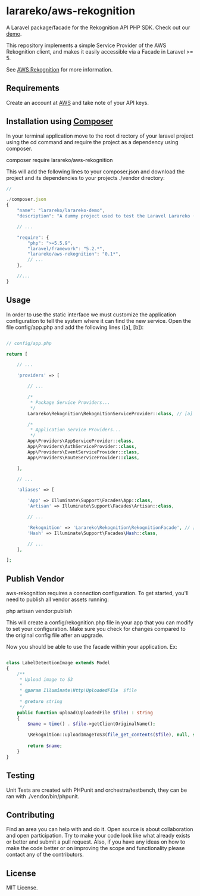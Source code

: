 # larareko/aws-rekognition

A Laravel package/facade for the Rekognition API PHP SDK. Check out our [demo](http://lowcost-env.debmcyriik.us-west-2.elasticbeanstalk.com/).

This repository implements a simple Service Provider of the AWS Rekognition client, and makes it easily accessible via a Facade in Laravel >= 5. 

See [AWS Rekognition](https://aws.amazon.com/rekognition/) for more information.

## Requirements

Create an account at [AWS](https://aws.amazon.com/console/) and take note of your API keys.

## Installation using [Composer](https://getcomposer.org)

In your terminal application move to the root directory of your laravel project using the cd command and require the project as a dependency using composer.

composer require larareko/aws-rekognition

This will add the following lines to your composer.json and download the project and its dependencies to your projects ./vendor directory:

```javascript
// 

./composer.json
{
    "name": "larareko/larareko-demo",
    "description": "A dummy project used to test the Laravel Larareko (AWS Rekognition) Facade.",

    // ...

    "require": {
        "php": ">=5.5.9",
        "laravel/framework": "5.2.*",
        "larareko/aws-rekognition": "0.1*",
        // ...
    },

    //...
}
```

## Usage

In order to use the static interface we must customize the application configuration to tell the system where it can find the new service. Open the file config/app.php and add the following lines ([a], [b]):

```php

// config/app.php

return [

    // ...

    'providers' => [

        // ...

        /*
         * Package Service Providers...
         */
        Larareko\Rekognition\RekognitionServiceProvider::class, // [a]

        /*
         * Application Service Providers...
         */
        App\Providers\AppServiceProvider::class,
        App\Providers\AuthServiceProvider::class,
        App\Providers\EventServiceProvider::class,
        App\Providers\RouteServiceProvider::class,

    ],

    // ...

    'aliases' => [

        'App' => Illuminate\Support\Facades\App::class,
        'Artisan' => Illuminate\Support\Facades\Artisan::class,

        // ...

        'Rekognition' => 'Larareko\Rekognition\RekognitionFacade', // [b]
        'Hash' => Illuminate\Support\Facades\Hash::class,

        // ...
    ],

];


```

## Publish Vendor

aws-rekognition requires a connection configuration. To get started, you'll need to publish all vendor assets running:

php artisan vendor:publish

This will create a config/rekognition.php file in your app that you can modify to set your configuration. Make sure you check for changes compared to the original config file after an upgrade.

Now you should be able to use the facade within your application. Ex:

```php

class LabelDetectionImage extends Model
{
    /**
     * Upload image to S3
     *
     * @param Illuminate\Http\UploadedFile  $file
     *
     * @return string
     */
    public function upload(UploadedFile $file) : string
    {
        $name = time() . $file->getClientOriginalName();
        
        \Rekognition::uploadImageToS3(file_get_contents($file), null, self::BUCKET, $name);
        
        return $name;
    }
}

```

## Testing

Unit Tests are created with PHPunit and orchestra/testbench, they can be ran with ./vendor/bin/phpunit.

## Contributing

Find an area you can help with and do it. Open source is about collaboration and open participation. 
Try to make your code look like what already exists or better and submit a pull request. Also, if
you have any ideas on how to make the code better or on improving the scope and functionality please
contact any of the contributors.

## License

MIT License.
